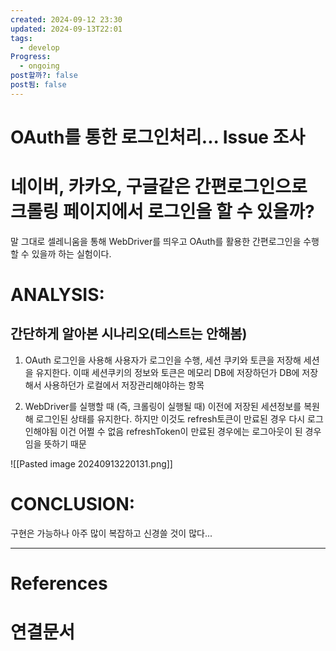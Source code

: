 ```yaml
---
created: 2024-09-12 23:30
updated: 2024-09-13T22:01
tags:
  - develop
Progress:
  - ongoing
post할까?: false
post됨: false
---
```

# OAuth를 통한 로그인처리... Issue 조사
# 네이버, 카카오, 구글같은 간편로그인으로 크롤링 페이지에서 로그인을 할 수 있을까?
말 그대로 셀레니움을 통해 WebDriver를 띄우고 OAuth를 활용한 간편로그인을 수행할 수 있을까 하는 실험이다.

# ANALYSIS:

## 간단하게 알아본 시나리오(테스트는 안해봄)
1. OAuth 로그인을 사용해 사용자가 로그인을 수행, 세션 쿠키와 토큰을 저장해 세션을 유지한다. 이때 세션쿠키의 정보와 토큰은 메모리 DB에 저장하던가 DB에 저장해서 사용하던가 로컬에서 저장관리해야하는 항목
   
2. WebDriver를 실행할 때 (즉, 크롤링이 실행될 때) 이전에 저장된 세션정보를 복원해 로그인된 상태를 유지한다.
   하지만 이것도 refresh토큰이 만료된 경우 다시 로그인해야됨 이건 어쩔 수 없음
   refreshToken이 만료된 경우에는 로그아웃이 된 경우임을 뜻하기 때문

![[Pasted image 20240913220131.png]]

# CONCLUSION:

구현은 가능하나 아주 많이 복잡하고 신경쓸 것이 많다...


---
# References

# 연결문서